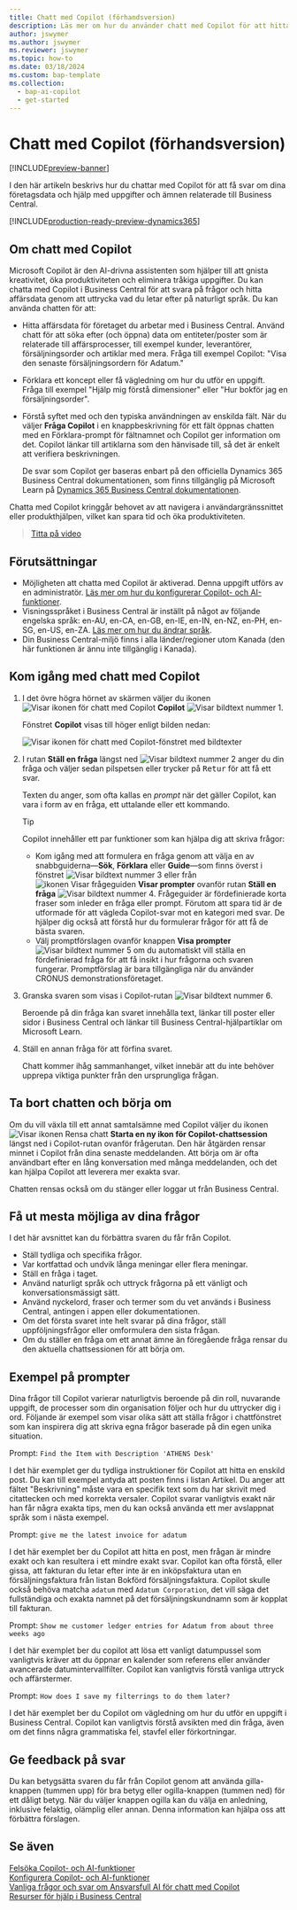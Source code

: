```yaml
---
title: Chatt med Copilot (förhandsversion)
description: Läs mer om hur du använder chatt med Copilot för att hitta data och få hjälp i Business Central.
author: jswymer
ms.author: jswymer
ms.reviewer: jswymer
ms.topic: how-to
ms.date: 03/18/2024
ms.custom: bap-template
ms.collection:
  - bap-ai-copilot
  - get-started
---
```


# <a name="chat-with-copilot-preview"></a>Chatt med Copilot (förhandsversion)

[!INCLUDE[preview-banner](includes/preview-banner.md)]

I den här artikeln beskrivs hur du chattar med Copilot för att få svar om dina företagsdata och hjälp med uppgifter och ämnen relaterade till Business Central.

[!INCLUDE[production-ready-preview-dynamics365](includes/production-ready-preview-dynamics365.md)]

## <a name="about-chat-with-copilot"></a>Om chatt med Copilot

Microsoft Copilot är den AI-drivna assistenten som hjälper till att gnista kreativitet, öka produktiviteten och eliminera tråkiga uppgifter. Du kan chatta med Copilot i Business Central för att svara på frågor och hitta affärsdata genom att uttrycka vad du letar efter på naturligt språk. Du kan använda chatten för att:

- Hitta affärsdata för företaget du arbetar med i Business Central. Använd chatt för att söka efter (och öppna) data om entiteter/poster som är relaterade till affärsprocesser, till exempel kunder, leverantörer, försäljningsorder och artiklar med mera. Fråga till exempel Copilot: "Visa den senaste försäljningsordern för Adatum."
- Förklara ett koncept eller få vägledning om hur du utför en uppgift. Fråga till exempel "Hjälp mig förstå dimensioner" eller "Hur bokför jag en försäljningsorder".
- Förstå syftet med och den typiska användningen av enskilda fält. När du väljer **Fråga Copilot** i en knappbeskrivning för ett fält öppnas chatten med en Förklara-prompt för fältnamnet och Copilot ger information om det. Copilot länkar till artiklarna som den hänvisade till, så det är enkelt att verifiera beskrivningen.

  De svar som Copilot ger baseras enbart på den officiella Dynamics 365 Business Central dokumentationen, som finns tillgänglig på Microsoft Learn på [Dynamics 365 Business Central dokumentationen](/dynamics365/business-central/).

Chatta med Copilot kringgår behovet av att navigera i användargränssnittet eller produkthjälpen, vilket kan spara tid och öka produktiviteten.
  
> [Titta på video](https://go.microsoft.com/fwlink/?linkid=2250609)

## <a name="prerequisites"></a>Förutsättningar

- Möjligheten att chatta med Copilot är aktiverad. Denna uppgift utförs av en administratör. [Läs mer om hur du konfigurerar Copilot- och AI-funktioner](enable-ai.md).
- Visningsspråket i Business Central är inställt på något av följande engelska språk: en-AU, en-CA, en-GB, en-IE, en-IN, en-NZ, en-PH, en-SG, en-US, en-ZA. [Läs mer om hur du ändrar språk](ui-change-basic-settings.md#language).
- Din Business Central-miljö finns i alla länder/regioner utom Kanada (den här funktionen är ännu inte tillgänglig i Kanada).

## <a name="get-started-using-chat-with-copilot"></a>Kom igång med chatt med Copilot

1. I det övre högra hörnet av skärmen väljer du ikonen ![Visar ikonen för chatt med Copilot](media/chat-copilot-icon.png) **Copilot** ![Visar bildtext nummer 1](media/callout-number-1.svg).

   Fönstret **Copilot** visas till höger enligt bilden nedan:

    ![Visar ikonen för chatt med Copilot-fönstret med bildtexter](media/chat-with-copilot-pane.svg)

1. I rutan **Ställ en fråga** längst ned ![Visar bildtext nummer 2](media/callout-number-2.svg) anger du din fråga och väljer sedan pilspetsen eller trycker på <kbd>Retur</kbd> för att få ett svar.

   Texten du anger, som ofta kallas en *prompt* när det gäller Copilot, kan vara i form av en fråga, ett uttalande eller ett kommando.

   > [!TIP]
   > Copilot innehåller ett par funktioner som kan hjälpa dig att skriva frågor:
   > - Kom igång med att formulera en fråga genom att välja en av snabbguiderna&mdash;**Sök**, **Förklara** eller **Guide**&mdash;som finns överst i fönstret ![Visar bildtext nummer 3](media/callout-number-3.svg) eller från ![ikonen Visar frågeguiden](media/prompt-guide-icon.png) **Visar prompter** ovanför rutan **Ställ en fråga** ![Visar bildtext nummer 4](media/callout-number-4.svg). Frågeguider är fördefinierade korta fraser som inleder en fråga eller prompt. Förutom att spara tid är de utformade för att vägleda Copilot-svar mot en kategori med svar. De hjälper dig också att förstå hur du formulerar frågor för att få de bästa svaren.
   > - Välj promptförslagen ovanför knappen **Visa prompter** ![Visar bildtext nummer 5](media/callout-number-5.svg) om du automatiskt vill ställa en fördefinierad fråga för att få insikt i hur frågorna och svaren fungerar. Promptförslag är bara tillgängliga när du använder CRONUS demonstrationsföretaget.

1. Granska svaren som visas i Copilot-rutan ![Visar bildtext nummer 6](media/callout-number-6.svg).

   Beroende på din fråga kan svaret innehålla text, länkar till poster eller sidor i Business Central och länkar till Business Central-hjälpartiklar om Microsoft Learn.

1. Ställ en annan fråga för att förfina svaret.

   Chatt kommer ihåg sammanhanget, vilket innebär att du inte behöver upprepa viktiga punkter från den ursprungliga frågan.

## <a name="clear-chat-to-start-over"></a>Ta bort chatten och börja om

Om du vill växla till ett annat samtalsämne med Copilot väljer du ikonen ![Visar ikonen Rensa chatt](media/clear-chat-icon.png) **Starta en ny ikon för Copilot-chattsession** längst ned i Copilot-rutan ovanför frågerutan. Den här åtgärden rensar minnet i Copilot från dina senaste meddelanden. Att börja om är ofta användbart efter en lång konversation med många meddelanden, och det kan hjälpa Copilot att leverera mer exakta svar.

Chatten rensas också om du stänger eller loggar ut från Business Central.

## <a name="get-the-most-out-of-your-questions"></a><a name="tips"></a>Få ut mesta möjliga av dina frågor

I det här avsnittet kan du förbättra svaren du får från Copilot.

- Ställ tydliga och specifika frågor.
- Var kortfattad och undvik långa meningar eller flera meningar.
- Ställ en fråga i taget. <!--Avoid asking about multiple questions in one message.-->
- Använd naturligt språk och uttryck frågorna på ett vänligt och konversationsmässigt sätt.
- Använd nyckelord, fraser och termer som du vet används i Business Central, antingen i appen eller dokumentationen.
- Om det första svaret inte helt svarar på dina frågor, ställ uppföljningsfrågor eller omformulera den sista frågan.
- Om du ställer en fråga om ett annat ämne än föregående fråga rensar du den aktuella chattsessionen för att börja om.

## <a name="example-prompts"></a>Exempel på prompter

Dina frågor till Copilot varierar naturligtvis beroende på din roll, nuvarande uppgift, de processer som din organisation följer och hur du uttrycker dig i ord. Följande är exempel som visar olika sätt att ställa frågor i chattfönstret som kan inspirera dig att skriva egna frågor baserade på din egen unika situation.

Prompt: `Find the Item with Description 'ATHENS Desk'`

I det här exemplet ger du tydliga instruktioner för Copilot att hitta en enskild post. Du kan till exempel antyda att posten finns i listan Artikel. Du anger att fältet "Beskrivning" måste vara en specifik text som du har skrivit med citattecken och med korrekta versaler. Copilot svarar vanligtvis exakt när han får några exakta tips, men du kan också använda ett mer avslappnat språk som i nästa exempel.

Prompt: `give me the latest invoice for adatum`

I det här exemplet ber du Copilot att hitta en post, men frågan är mindre exakt och kan resultera i ett mindre exakt svar. Copilot kan ofta förstå, eller gissa, att fakturan du letar efter inte är en inköpsfaktura utan en försäljningsfaktura från listan Bokförd försäljningsfaktura. Copilot skulle också behöva matcha `adatum` med `Adatum Corporation`, det vill säga det fullständiga och exakta namnet på det försäljningskundnamn som är kopplat till fakturan.

Prompt: `Show me customer ledger entries for Adatum from about three weeks ago`

I det här exemplet ber du copilot att lösa ett vanligt datumpussel som vanligtvis kräver att du öppnar en kalender som referens eller använder avancerade datumintervallfilter. Copilot kan vanligtvis förstå vanliga uttryck och affärstermer.

Prompt: `How does I save my filterrings to do them later?`

I det här exemplet ber du Copilot om vägledning om hur du utför en uppgift i Business Central. Copilot kan vanligtvis förstå avsikten med din fråga, även om det finns några grammatiska fel, stavfel eller förkortningar.

## <a name="provide-feedback-on-answers"></a>Ge feedback på svar

Du kan betygsätta svaren du får från Copilot genom att använda gilla-knappen (tummen upp) för bra betyg eller ogilla-knappen (tummen ned) för ett dåligt betyg. När du väljer knappen ogilla kan du välja en anledning, inklusive felaktig, olämplig eller annan. Denna information kan hjälpa oss att förbättra förslagen.

<!--
1. If you want help getting you're question started, select the prompts either from the **Find**, **Explain**, or **Guide** buttons at the top of the Coplit pane or use the **View Prompts** menu above **Ask a question** box at the bottom.

   Prompts are predefined short phrases that start a question. Apart from saving you time, they're designed to target responses to specific categories. They also help you undestand how you can phrase questions to get the responses.-->
## <a name="see-also"></a>Se även

[Felsöka Copilot- och AI-funktioner](ai-copilot-troubleshooting.md)  
[Konfigurera Copilot- och AI-funktioner](enable-ai.md)  
[Vanliga frågor och svar om Ansvarsfull AI för chatt med Copilot](faqs-chat-with-copilot.md)  
[Resurser för hjälp i Business Central](product-help-and-support.md)  
